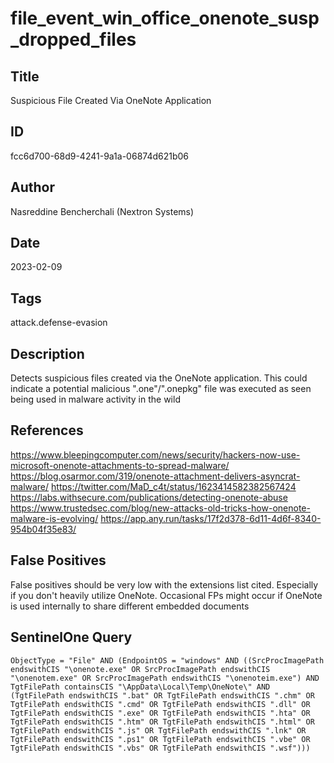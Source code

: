 # file_event_win_office_onenote_susp_dropped_files

## Title
Suspicious File Created Via OneNote Application

## ID
fcc6d700-68d9-4241-9a1a-06874d621b06

## Author
Nasreddine Bencherchali (Nextron Systems)

## Date
2023-02-09

## Tags
attack.defense-evasion

## Description
Detects suspicious files created via the OneNote application. This could indicate a potential malicious ".one"/".onepkg" file was executed as seen being used in malware activity in the wild

## References
https://www.bleepingcomputer.com/news/security/hackers-now-use-microsoft-onenote-attachments-to-spread-malware/
https://blog.osarmor.com/319/onenote-attachment-delivers-asyncrat-malware/
https://twitter.com/MaD_c4t/status/1623414582382567424
https://labs.withsecure.com/publications/detecting-onenote-abuse
https://www.trustedsec.com/blog/new-attacks-old-tricks-how-onenote-malware-is-evolving/
https://app.any.run/tasks/17f2d378-6d11-4d6f-8340-954b04f35e83/

## False Positives
False positives should be very low with the extensions list cited. Especially if you don't heavily utilize OneNote.
Occasional FPs might occur if OneNote is used internally to share different embedded documents

## SentinelOne Query
```
ObjectType = "File" AND (EndpointOS = "windows" AND ((SrcProcImagePath endswithCIS "\onenote.exe" OR SrcProcImagePath endswithCIS "\onenotem.exe" OR SrcProcImagePath endswithCIS "\onenoteim.exe") AND TgtFilePath containsCIS "\AppData\Local\Temp\OneNote\" AND (TgtFilePath endswithCIS ".bat" OR TgtFilePath endswithCIS ".chm" OR TgtFilePath endswithCIS ".cmd" OR TgtFilePath endswithCIS ".dll" OR TgtFilePath endswithCIS ".exe" OR TgtFilePath endswithCIS ".hta" OR TgtFilePath endswithCIS ".htm" OR TgtFilePath endswithCIS ".html" OR TgtFilePath endswithCIS ".js" OR TgtFilePath endswithCIS ".lnk" OR TgtFilePath endswithCIS ".ps1" OR TgtFilePath endswithCIS ".vbe" OR TgtFilePath endswithCIS ".vbs" OR TgtFilePath endswithCIS ".wsf")))

```